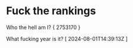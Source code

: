 # Fuck the rankings

Who the hell am I?
{ 2753170 }

What fucking year is it?
[ 2024-08-01T14:39:13Z ]
